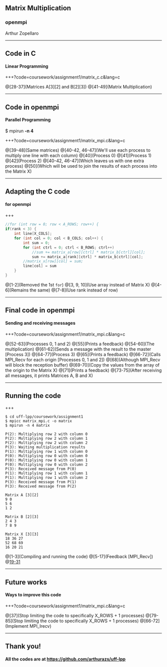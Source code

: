 ## Matrix  Multiplication
### openmpi

Arthur Zopellaro

---

## Code in C
#### Linear Programming

+++?code=coursework/assignment1/matrix_c.c&lang=c

@[28-37](Matrices A[3][2] and B[2][3])
@[41-49](Matrix Multiplication)

---

## Code in openmpi
#### Parallel Programming
$ mpirun **-n 4**

+++?code=coursework/assignment1/matrix_mpi.c&lang=c

@[39-48](Same matrices)
@[40-42, 46-47](We'll use each process to multiply one line with each column)
@[40](Process 0)
@[41](Process 1)
@[42](Process 2)
@[40-42, 46-47](Which leaves us with one extra process)
@[50](Which will be used to join the results of each process into the Matrix X)

---

## Adapting the C code
#### for openmpi

+++

```c
//for (int row = 0; row < A_ROWS; row++) {
if(rank < 3) {
    int line[X_COLS];
    for (int col = 0; col < B_COLS; col++) {
        int sum = 0;
        for (int ctrl = 0; ctrl < B_ROWS; ctrl++)
            //sum += matrix_a[row][ctrl] * matrix_b[ctrl][col];
            sum += matrix_a[rank][ctrl] * matrix_b[ctrl][col];
        //matrix_x[row][col] = sum;
        line[col] = sum
    }
}
```

@[1-2](Removed the 1st `for`)
@[3, 9, 10](Use array instead of Matrix X)
@[4-6](Remains the same)
@[7-8](Use rank instead of row)

---

## Final code in openmpi
#### Sending and receiving messages

+++?code=coursework/assignment1/matrix_mpi.c&lang=c

@[52-63](Processes 0, 1 and 2)
@[55](Prints a feedback)
@[54-60](The multiplication)
@[61-62](Sends a message with the result to the master [Process 3])
@[64-77](Process 3)
@[65](Prints a feedback)
@[66-72](Calls MPI_Recv for each origin [Processes 0, 1 and 2])
@[68](Although MPI_Recv will block the reception buffer)
@[69-70](Copy the values from the array of the origin to the Matrix X)
@[71](Prints a feedback)
@[73-75](After receiving all messages, it prints Matrices A, B and X)


---

## Running the code

+++

```
$ cd uff-lpp/coursework/assignment1
$ mpicc matrix_mpi.c -o matrix
$ mpirun -n 4 matrix

P(2): Multiplying row 2 with column 0
P(2): Multiplying row 2 with column 1
P(2): Multiplying row 2 with column 2
P(3): Waiting multiplication results
P(1): Multiplying row 1 with column 0
P(0): Multiplying row 0 with column 0
P(0): Multiplying row 0 with column 1
P(0): Multiplying row 0 with column 2
P(3): Received message from P(0)
P(1): Multiplying row 1 with column 1
P(1): Multiplying row 1 with column 2
P(3): Received message from P(1)
P(3): Received message from P(2)

Matrix A [3][2]
9 0
5 6
1 2

Matrix B [2][3]
2 4 3
7 8 9

Matrix X [3][3]
18 36 27
52 68 69
16 20 21
```

@[1-3](Compiling and running the code)
@[5-17](Feedback [MPI_Recv])
@[19-31](Matrices)

---

## Future works
#### Ways to improve this code

+++?code=coursework/assignment1/matrix_mpi.c&lang=c

@[37](Stop limiting the code to specifically X_ROWS + 1 processes)
@[79-85](Stop limiting the code to specifically X_ROWS + 1 processes)
@[66-72](Implement MPI_Irecv)

---

## Thank you!
#### All the codes are at https://github.com/arthurazs/uff-lpp
